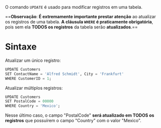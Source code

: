 O comando `UPDATE` é usado para modificar registros em uma tabela.

==**Observação**: **É extremamente importante prestar atenção** ao atualizar os registros de uma tabela. **A cláusula `WHERE` é praticamente obrigatória**, pois sem ela **TODOS os registros** da tabela serão **atualizados**.==
# Sintaxe

Atualizar um único registro:
```SQL
UPDATE Customers  
SET ContactName = 'Alfred Schmidt', City = 'Frankfurt'  
WHERE CustomerID = 1;
```

Atualizar múltiplos registros:
```SQL
UPDATE Customers  
SET PostalCode = 00000  
WHERE Country = 'Mexico';
```

Nesse último caso, o campo "PostalCode" **será atualizado em TODOS os registros** que possuírem o campo "Country" com o valor "Mexico".